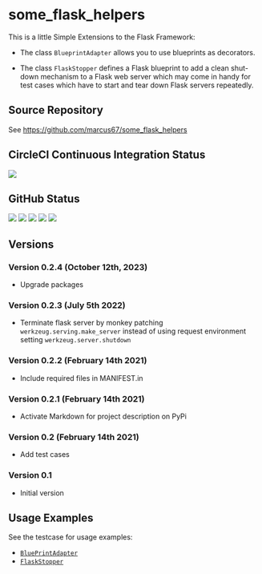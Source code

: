# some_flask_helpers

This is a little Simple Extensions to the Flask Framework:

*   The class `BlueprintAdapter` allows you to use blueprints as decorators.

*   The class `FlaskStopper` defines a Flask blueprint to add a clean shut-down mechanism to a Flask web server which 
    may come in handy for test cases which have to start and tear down Flask servers repeatedly.

## Source Repository ##

See https://github.com/marcus67/some_flask_helpers

## CircleCI Continuous Integration Status

<A HREF="https://circleci.com/gh/marcus67/some_flask_helpers/tree/master"><IMG SRC="https://img.shields.io/circleci/project/github/marcus67/some_flask_helpers.svg?label=Python3%20master"></A> 

## GitHub Status

<A HREF="https://github.com/marcus67/some_flask_helpers"><IMG SRC="https://img.shields.io/github/forks/marcus67/some_flask_helpers.svg?label=forks"></A> <A HREF="https://github.com/marcus67/some_flask_helpers/stargazers"><IMG SRC="https://img.shields.io/github/stars/marcus67/some_flask_helpers.svg?label=stars"></A> <A HREF="https://github.com/marcus67/some_flask_helpers/watchers"><IMG SRC="https://img.shields.io/github/watchers/marcus67/some_flask_helpers.svg?label=watchers"></A> <A HREF="https://github.com/marcus67/some_flask_helpers/issues"><IMG SRC="https://img.shields.io/github/issues/marcus67/some_flask_helpers.svg"></A> <A HREF="https://github.com/marcus67/some_flask_helpers/pulls"><IMG SRC="https://img.shields.io/github/issues-pr/marcus67/some_flask_helpers.svg"></A>

## Versions

### Version 0.2.4 (October 12th, 2023)

* Upgrade packages

### Version 0.2.3 (July 5th 2022)

* Terminate flask server by monkey patching `werkzeug.serving.make_server` instead of using 
  request environment setting `werkzeug.server.shutdown`

### Version 0.2.2 (February 14th 2021)

*   Include required files in MANIFEST.in

### Version 0.2.1 (February 14th 2021)

*   Activate Markdown for project description on PyPi

### Version 0.2 (February 14th 2021)

*   Add test cases

### Version 0.1

*   Initial version

## Usage Examples ##

See the testcase for usage examples:

*    [`BluePrintAdapter`](some_flask_helpers/test/test_blueprint_adapter.py)  
*    [`FlaskStopper`](some_flask_helpers/test/test_flask_stopper.py)  

